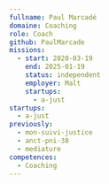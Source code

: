 ```yaml
---
fullname: Paul Marcadé
domaine: Coaching
role: Coach
github: PaulMarcade
missions:
  - start: 2020-03-19
    end: 2025-01-19
    status: independent
    employer: Malt
    startups:
      - a-just
startups:
  - a-just
previously:
  - mon-suivi-justice
  - anct-pni-38
  - mediature
competences:
  - Coaching
---
```

